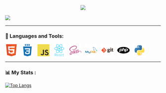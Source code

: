 <div id="header" align="center">
    <img src="https://media.giphy.com/media/13HgwGsXF0aiGY/giphy.gif" width="200"/>
    <!--<h1 align="center">Hi there 👋, I'm Álex</h1>-->
    <!--<h3 align="center">descripcion</h3>-->
    <!-- <a href="https://github.com/abhisheknaiidu/awesome-github-profile-readme/stargazers"><img src="https://img.shields.io/github/stars/abhisheknaiidu/awesome-github-profile-readme" alt="Stars Badge"/></a> -->
</div>

![](https://komarev.com/ghpvc/?username=Dragolex01)

---

<div>
  <h3>🔨 Languages and Tools:</h3>
  <div>
    <img src="https://github.com/devicons/devicon/raw/master/icons/html5/html5-original.svg" title="HTML5" alt="HTML" width="40" height="40" /> &nbsp;
    <img src="https://github.com/devicons/devicon/raw/master/icons/css3/css3-plain-wordmark.svg" title="CSS3" alt="CSS" width="40" height="40" /> &nbsp;
    <img src="https://github.com/devicons/devicon/raw/master/icons/javascript/javascript-original.svg" title="JavaScript" alt="JavaScript" width="40" height="40" /> &nbsp;
    <img src="https://github.com/devicons/devicon/raw/master/icons/react/react-original-wordmark.svg" title="React" alt="React" width="40" height="40" /> &nbsp;
    <img src="https://github.com/devicons/devicon/raw/master/icons/sass/sass-original.svg" title="Sass" alt="Sass" width="40" height="40" /> &nbsp;
    <img src="https://github.com/devicons/devicon/raw/master/icons/mysql/mysql-original-wordmark.svg" title="MySQL" alt="MySQL" width="40" height="40" /> &nbsp;
    <img src="https://github.com/devicons/devicon/raw/master/icons/git/git-original-wordmark.svg" title="Git" alt="Git" width="40" height="40" /> &nbsp;
    <img src="https://github.com/devicons/devicon/raw/master/icons/php/php-plain.svg" title="PHP" alt="PHP" width="40" height="40" /> &nbsp;
    <img src="https://github.com/devicons/devicon/raw/master/icons/python/python-original.svg" title="Python" alt="Python" width="40" height="40" /> &nbsp;
    <!-- <img src="" title="" alt="" width="40" height="40" /> &nbsp; -->
  </div>
</div>

---

### 📊 My Stats :

[![Top Langs](https://github-readme-stats.vercel.app/api/top-langs/?username=Dragolex01&hide=javascript,html)](https://github.com/anuraghazra/github-readme-stats)
